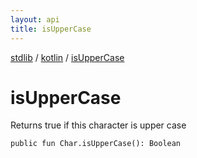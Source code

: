 ```yaml
---
layout: api
title: isUpperCase
---
```

[stdlib](../index.md) / [kotlin](index.md) / [isUpperCase](isUpperCase.md)

# isUpperCase
Returns true if this character is upper case
```
public fun Char.isUpperCase(): Boolean
```
